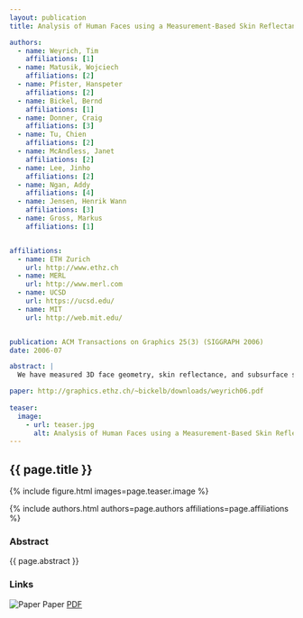```yaml
---
layout: publication
title: Analysis of Human Faces using a Measurement-Based Skin Reflectance Model

authors:  
  - name: Weyrich, Tim
    affiliations: [1]
  - name: Matusik, Wojciech
    affiliations: [2]
  - name: Pfister, Hanspeter
    affiliations: [2]
  - name: Bickel, Bernd
    affiliations: [1]
  - name: Donner, Craig
    affiliations: [3]
  - name: Tu, Chien
    affiliations: [2]
  - name: McAndless, Janet
    affiliations: [2]
  - name: Lee, Jinho
    affiliations: [2]
  - name: Ngan, Addy
    affiliations: [4]
  - name: Jensen, Henrik Wann
    affiliations: [3]
  - name: Gross, Markus
    affiliations: [1]


affiliations:
  - name: ETH Zurich
    url: http://www.ethz.ch
  - name: MERL
    url: http://www.merl.com
  - name: UCSD
    url: https://ucsd.edu/
  - name: MIT
    url: http://web.mit.edu/


publication: ACM Transactions on Graphics 25(3) (SIGGRAPH 2006)
date: 2006-07

abstract: |
  We have measured 3D face geometry, skin reflectance, and subsurface scattering using custom-built devices for 149 subjects of varying age, gender, and race. We developed a novel skin reflectance model whose parameters can be estimated from measurements. The model decomposes the large amount of measured skin data into a spatially-varying analytic BRDF, a diffuse albedo map, and diffuse subsurface scattering. Our model is intuitive, physically plausible, and – since we do not use the original measured data – easy to edit as well. High-quality renderings come close to reproducing real photographs. The analysis of the model parameters for our sample population reveals variations according to subject age, gender, skin type, and external factors (e.g., sweat, cold, or makeup). Using our statistics, a user can edit the overall appearance of a face (e.g., changing skin type and age) or change small-scale features using texture synthesis (e.g., adding moles and freckles). We are making the collected statistics publicly available to the research community for applications in face synthesis and analysis.

paper: http://graphics.ethz.ch/~bickelb/downloads/weyrich06.pdf  
  
teaser:
  image:
    - url: teaser.jpg
      alt: Analysis of Human Faces using a Measurement-Based Skin Reflectance Model
---
```


## {{ page.title }}

{% include figure.html images=page.teaser.image %}

{% include authors.html authors=page.authors affiliations=page.affiliations %}

### Abstract

{{ page.abstract }}

### Links

![Paper](paper.jpg) Paper [PDF]({{page.paper}})
